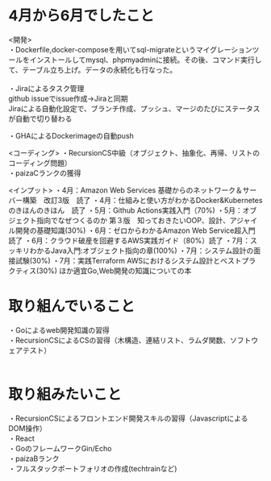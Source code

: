 # 4月から6月でしたこと
<開発><br>
・Dockerfile,docker-composeを用いてsql-migrateというマイグレーションツールをインストールしてmysql、phpmyadminに接続。その後、コマンド実行して、テーブル立ち上げ。データの永続化も行なった。 <br>
<br>
・Jiraによるタスク管理<br>
    github issueでissue作成→Jiraと同期<br>
    Jiraによる自動化設定で、ブランチ作成、プッシュ、マージのたびにステータスが自動で切り替わる<br>

・GHAによるDockerimageの自動push<br>

<コーディング>
・RecursionCS中級（オブジェクト、抽象化、再帰、リストのコーディング問題）<br>
・paizaCランクの獲得<br>

<インプット>
・4月：Amazon Web Services 基礎からのネットワーク＆サーバー構築　改訂3版　読了
・4月：仕組みと使い方がわかるDocker&Kubernetesのきほんのきほん　読了
・5月：Github Actions実践入門（70%)
・5月：オブジェクト指向でなぜつくるのか 第３版　知っておきたいOOP、設計、アジャイル開発の基礎知識(30%)
・6月：ゼロからわかるAmazon Web Service超入門 読了
・6月：クラウド破産を回避するAWS実践ガイド（80%）読了
・7月：スッキリわかるJava入門:オブジェクト指向の章(100%)
・7月：システム設計の面接試験(30%)
・7月：実践Terraform AWSにおけるシステム設計とベストプラクティス(30%)
ほか適宜Go,Web開発の知識についての本

# 取り組んでいること
・Goによるweb開発知識の習得<br>
・RecursionCSによるCSの習得（木構造、連結リスト、ラムダ関数、ソフトウェアテスト）<br>
<br>

# 取り組みたいこと<br>
・RecursionCSによるフロントエンド開発スキルの習得（JavascriptによるDOM操作）<br>
・React<br>
・GoのフレームワークGin/Echo<br>
・paizaBランク<br>
・フルスタックポートフォリオの作成(techtrainなど)<br>

